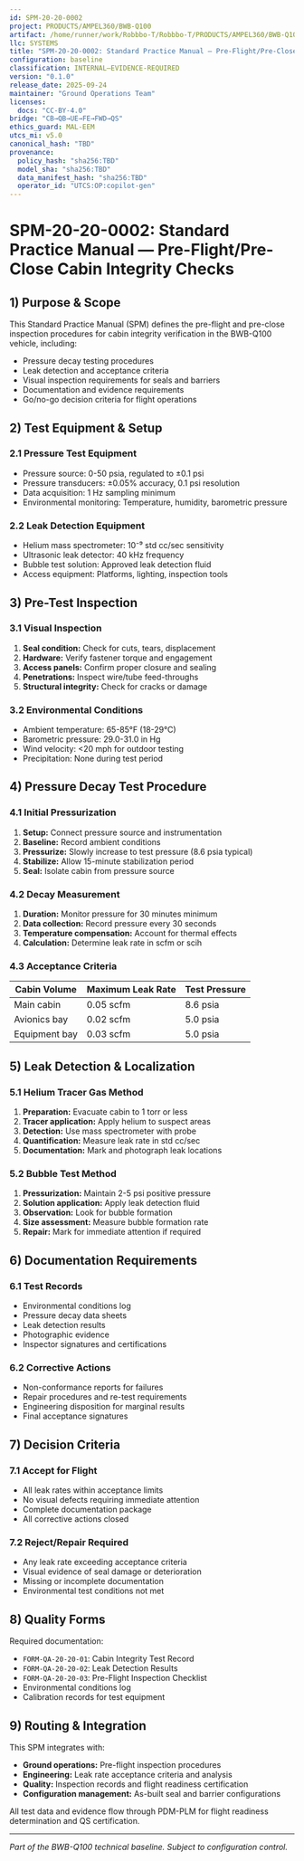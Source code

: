 ```yaml
---
id: SPM-20-20-0002
project: PRODUCTS/AMPEL360/BWB-Q100
artifact: /home/runner/work/Robbbo-T/Robbbo-T/PRODUCTS/AMPEL360/BWB-Q100/domains/AAA/ata/20/20-20_Sealing_and_Pressurization/SPM-20-20-0002_CabinIntegrityChecks.md
llc: SYSTEMS
title: "SPM-20-20-0002: Standard Practice Manual — Pre-Flight/Pre-Close Cabin Integrity Checks"
configuration: baseline
classification: INTERNAL–EVIDENCE-REQUIRED
version: "0.1.0"
release_date: 2025-09-24
maintainer: "Ground Operations Team"
licenses:
  docs: "CC-BY-4.0"
bridge: "CB→QB→UE→FE→FWD→QS"
ethics_guard: MAL-EEM
utcs_mi: v5.0
canonical_hash: "TBD"
provenance:
  policy_hash: "sha256:TBD"
  model_sha: "sha256:TBD"
  data_manifest_hash: "sha256:TBD"
  operator_id: "UTCS:OP:copilot-gen"
---
```


# SPM-20-20-0002: Standard Practice Manual — Pre-Flight/Pre-Close Cabin Integrity Checks

## 1) Purpose & Scope

This Standard Practice Manual (SPM) defines the pre-flight and pre-close inspection procedures for cabin integrity verification in the BWB-Q100 vehicle, including:

- Pressure decay testing procedures
- Leak detection and acceptance criteria
- Visual inspection requirements for seals and barriers
- Documentation and evidence requirements
- Go/no-go decision criteria for flight operations

## 2) Test Equipment & Setup

### 2.1 Pressure Test Equipment
- Pressure source: 0-50 psia, regulated to ±0.1 psi
- Pressure transducers: ±0.05% accuracy, 0.1 psi resolution
- Data acquisition: 1 Hz sampling minimum
- Environmental monitoring: Temperature, humidity, barometric pressure

### 2.2 Leak Detection Equipment
- Helium mass spectrometer: 10⁻⁹ std cc/sec sensitivity
- Ultrasonic leak detector: 40 kHz frequency
- Bubble test solution: Approved leak detection fluid
- Access equipment: Platforms, lighting, inspection tools

## 3) Pre-Test Inspection

### 3.1 Visual Inspection
1. **Seal condition:** Check for cuts, tears, displacement
2. **Hardware:** Verify fastener torque and engagement
3. **Access panels:** Confirm proper closure and sealing
4. **Penetrations:** Inspect wire/tube feed-throughs
5. **Structural integrity:** Check for cracks or damage

### 3.2 Environmental Conditions
- Ambient temperature: 65-85°F (18-29°C)
- Barometric pressure: 29.0-31.0 in Hg
- Wind velocity: <20 mph for outdoor testing
- Precipitation: None during test period

## 4) Pressure Decay Test Procedure

### 4.1 Initial Pressurization
1. **Setup:** Connect pressure source and instrumentation
2. **Baseline:** Record ambient conditions
3. **Pressurize:** Slowly increase to test pressure (8.6 psia typical)
4. **Stabilize:** Allow 15-minute stabilization period
5. **Seal:** Isolate cabin from pressure source

### 4.2 Decay Measurement
1. **Duration:** Monitor pressure for 30 minutes minimum
2. **Data collection:** Record pressure every 30 seconds
3. **Temperature compensation:** Account for thermal effects
4. **Calculation:** Determine leak rate in scfm or scih

### 4.3 Acceptance Criteria
| Cabin Volume | Maximum Leak Rate | Test Pressure |
|---|---|---|
| Main cabin | 0.05 scfm | 8.6 psia |
| Avionics bay | 0.02 scfm | 5.0 psia |
| Equipment bay | 0.03 scfm | 5.0 psia |

## 5) Leak Detection & Localization

### 5.1 Helium Tracer Gas Method
1. **Preparation:** Evacuate cabin to 1 torr or less
2. **Tracer application:** Apply helium to suspect areas
3. **Detection:** Use mass spectrometer with probe
4. **Quantification:** Measure leak rate in std cc/sec
5. **Documentation:** Mark and photograph leak locations

### 5.2 Bubble Test Method
1. **Pressurization:** Maintain 2-5 psi positive pressure
2. **Solution application:** Apply leak detection fluid
3. **Observation:** Look for bubble formation
4. **Size assessment:** Measure bubble formation rate
5. **Repair:** Mark for immediate attention if required

## 6) Documentation Requirements

### 6.1 Test Records
- Environmental conditions log
- Pressure decay data sheets
- Leak detection results
- Photographic evidence
- Inspector signatures and certifications

### 6.2 Corrective Actions
- Non-conformance reports for failures
- Repair procedures and re-test requirements
- Engineering disposition for marginal results
- Final acceptance signatures

## 7) Decision Criteria

### 7.1 Accept for Flight
- All leak rates within acceptance limits
- No visual defects requiring immediate attention
- Complete documentation package
- All corrective actions closed

### 7.2 Reject/Repair Required
- Any leak rate exceeding acceptance criteria
- Visual evidence of seal damage or deterioration
- Missing or incomplete documentation
- Environmental test conditions not met

## 8) Quality Forms

Required documentation:
- `FORM-QA-20-20-01`: Cabin Integrity Test Record
- `FORM-QA-20-20-02`: Leak Detection Results
- `FORM-QA-20-20-03`: Pre-Flight Inspection Checklist
- Environmental conditions log
- Calibration records for test equipment

## 9) Routing & Integration

This SPM integrates with:
- **Ground operations:** Pre-flight inspection procedures
- **Engineering:** Leak rate acceptance criteria and analysis
- **Quality:** Inspection records and flight readiness certification
- **Configuration management:** As-built seal and barrier configurations

All test data and evidence flow through PDM-PLM for flight readiness determination and QS certification.

---
*Part of the BWB-Q100 technical baseline. Subject to configuration control.*
